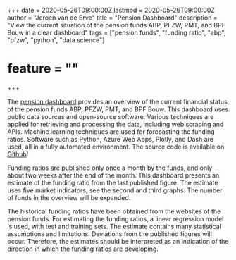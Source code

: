 +++
date = 2020-05-26T09:00:00Z
lastmod = 2020-05-26T09:00:00Z
author = "Jeroen van de Erve"
title = "Pension Dashboard"
description = "View the current situation of the pension funds ABP, PFZW, PMT, and BPF Bouw in a clear dashboard"
tags = ["pension funds", "funding ratio", "abp", "pfzw", "python", "data science"]
# feature = "<no value>"
+++

The [pension dashboard](https://dashboards.datarush.nl/pensioendashboard) provides an overview of the current financial status of the pension funds ABP, PFZW, PMT, and BPF Bouw. This dashboard uses public data sources and open-source software. Various techniques are applied for retrieving and processing the data, including web scraping and APIs. Machine learning techniques are used for forecasting the funding ratios. Software such as Python, Azure Web Apps, Plotly, and Dash are used, all in a fully automated environment. The source code is available on [Github](https://github.com/jeroen84/datarush-pensioendashboard)!

Funding ratios are published only once a month by the funds, and only about two weeks after the end of the month. This dashboard presents an estimate of the funding ratio from the last published figure. The estimate uses five market indicators, see the second and third graphs. The number of funds in the overview will be expanded.

The historical funding ratios have been obtained from the websites of the pension funds. For estimating the funding ratios, a linear regression model is used, with test and training sets. The estimate contains many statistical assumptions and limitations. Deviations from the published figures will occur. Therefore, the estimates should be interpreted as an indication of the direction in which the funding ratios are developing.
